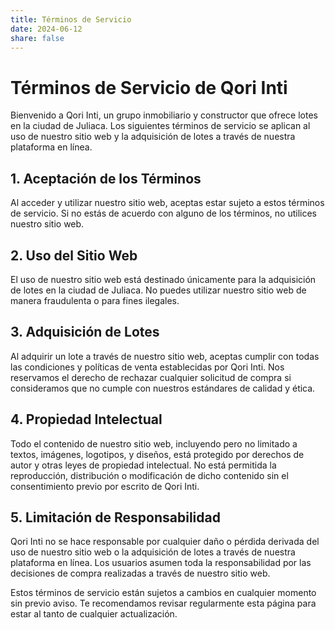 ```yaml
---
title: Términos de Servicio
date: 2024-06-12
share: false
---
```


# Términos de Servicio de Qori Inti

Bienvenido a Qori Inti, un grupo inmobiliario y constructor que ofrece lotes en la ciudad de Juliaca. Los siguientes términos de servicio se aplican al uso de nuestro sitio web y la adquisición de lotes a través de nuestra plataforma en línea.

## 1. Aceptación de los Términos

Al acceder y utilizar nuestro sitio web, aceptas estar sujeto a estos términos de servicio. Si no estás de acuerdo con alguno de los términos, no utilices nuestro sitio web.

## 2. Uso del Sitio Web

El uso de nuestro sitio web está destinado únicamente para la adquisición de lotes en la ciudad de Juliaca. No puedes utilizar nuestro sitio web de manera fraudulenta o para fines ilegales.

## 3. Adquisición de Lotes

Al adquirir un lote a través de nuestro sitio web, aceptas cumplir con todas las condiciones y políticas de venta establecidas por Qori Inti. Nos reservamos el derecho de rechazar cualquier solicitud de compra si consideramos que no cumple con nuestros estándares de calidad y ética.

## 4. Propiedad Intelectual

Todo el contenido de nuestro sitio web, incluyendo pero no limitado a textos, imágenes, logotipos, y diseños, está protegido por derechos de autor y otras leyes de propiedad intelectual. No está permitida la reproducción, distribución o modificación de dicho contenido sin el consentimiento previo por escrito de Qori Inti.

## 5. Limitación de Responsabilidad

Qori Inti no se hace responsable por cualquier daño o pérdida derivada del uso de nuestro sitio web o la adquisición de lotes a través de nuestra plataforma en línea. Los usuarios asumen toda la responsabilidad por las decisiones de compra realizadas a través de nuestro sitio web.

Estos términos de servicio están sujetos a cambios en cualquier momento sin previo aviso. Te recomendamos revisar regularmente esta página para estar al tanto de cualquier actualización.
